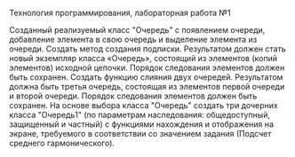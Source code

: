 Технология программирования, лабораторная работа №1

Созданный реализуемый класс "Очередь" с появлением очереди, добавление элемента в свою очередь и выделение элемента из очереди. Создать метод создания подписки. Результатом должен стать новый экземпляр класса «Очередь», состоящий из элементов (копий элементов) исходной цепочки. Порядок следования элементов должен быть сохранен. Создать функцию слияния двух очередей. Результатом должна быть третья очередь, состоящая из элементов первой очереди и второй очереди. Порядок следования элементов должен быть сохранен. На основе выбора класса "Очередь" создать три дочерних класса "Очередь1" (по параметрам наследования: общедоступный, защищенный и частный) с функциями нахождения и отображения на экране, требуемого в соответствии со значением задания (Подсчет среднего гармонического).
